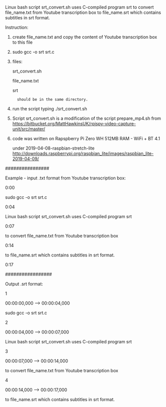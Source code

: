 Linux bash script srt_convert.sh uses C-compiled program srt to convert file_name.txt from Youtube transcription box to file_name.srt which contains subtitles in srt format.

Instruction:

1. create file_name.txt and copy the content of Youtube transcription box to this file
    
2. sudo gcc -o srt srt.c
   
3. files:
   
      srt_convert.sh
   
      file_name.txt
   
      srt
   
         should be in the same directory.
   
4. run the script typing ./srt_convert.sh
5. Script srt_convert.sh is a modification of the script prepare_mp4.sh from https://bitbucket.org/MattHawkinsUK/rpispy-video-capture-unit/src/master/
6. code was written on Rapspberry Pi Zero WH 512MB RAM - WiFi + BT 4.1
   
   under 2019-04-08-raspbian-stretch-lite http://downloads.raspberrypi.org/raspbian_lite/images/raspbian_lite-2019-04-09/ 




################

 
Example - input .txt format from Youtube transcription box:

0:00

sudo gcc -o srt srt.c

0:04

Linux bash script srt_convert.sh uses C-compiled program srt

0:07

to convert file_name.txt from Youtube transcription box

0:14

to file_name.srt which contains subtitles in srt format.

0:17



#################

Output .srt format:

1

00:00:00,000 --> 00:00:04,000 

sudo gcc -o srt srt.c

2

00:00:04,000 --> 00:00:07,000 

Linux bash script srt_convert.sh uses C-compiled program srt


3

00:00:07,000 --> 00:00:14,000 

to convert file_name.txt from Youtube transcription box


4

00:00:14,000 --> 00:00:17,000 

to file_name.srt which contains subtitles in srt format. 

